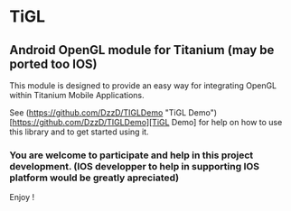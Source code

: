 # TiGL

## Android OpenGL module for Titanium (may be ported too IOS)

This module is designed to provide an easy way for integrating OpenGL within Titanium Mobile Applications.

See (https://github.com/DzzD/TIGLDemo "TiGL Demo") [https://github.com/DzzD/TIGLDemo][TiGL Demo] for help on how to use this library and to get started using it.

### You are welcome to participate and help in this project development. (IOS developper to help in supporting IOS platform would be greatly apreciated)

Enjoy !


